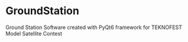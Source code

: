 # GroundStation
Ground Station Software created with PyQt6 framework for TEKNOFEST Model Satellite Contest 
